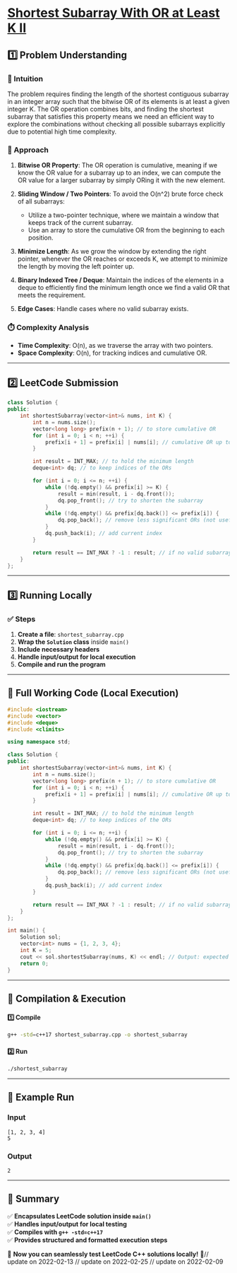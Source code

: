 # **[Shortest Subarray With OR at Least K II](https://leetcode.com/problems/shortest-subarray-with-or-at-least-k-ii/description/)**  

## **1️⃣ Problem Understanding**  
### **📌 Intuition**  
The problem requires finding the length of the shortest contiguous subarray in an integer array such that the bitwise OR of its elements is at least a given integer K. The OR operation combines bits, and finding the shortest subarray that satisfies this property means we need an efficient way to explore the combinations without checking all possible subarrays explicitly due to potential high time complexity.

### **🚀 Approach**  
1. **Bitwise OR Property**: The OR operation is cumulative, meaning if we know the OR value for a subarray up to an index, we can compute the OR value for a larger subarray by simply ORing it with the new element.
  
2. **Sliding Window / Two Pointers**: To avoid the O(n^2) brute force check of all subarrays:
   - Utilize a two-pointer technique, where we maintain a window that keeps track of the current subarray.
   - Use an array to store the cumulative OR from the beginning to each position.

3. **Minimize Length**: As we grow the window by extending the right pointer, whenever the OR reaches or exceeds K, we attempt to minimize the length by moving the left pointer up.

4. **Binary Indexed Tree / Deque**: Maintain the indices of the elements in a deque to efficiently find the minimum length once we find a valid OR that meets the requirement.

5. **Edge Cases**: Handle cases where no valid subarray exists.

### **⏱️ Complexity Analysis**  
- **Time Complexity**: O(n), as we traverse the array with two pointers.  
- **Space Complexity**: O(n), for tracking indices and cumulative OR.

---  

## **2️⃣ LeetCode Submission**  
```cpp
class Solution {
public:
    int shortestSubarray(vector<int>& nums, int K) {
        int n = nums.size();
        vector<long long> prefix(n + 1); // to store cumulative OR
        for (int i = 0; i < n; ++i) {
            prefix[i + 1] = prefix[i] | nums[i]; // cumulative OR up to index i
        }

        int result = INT_MAX; // to hold the minimum length
        deque<int> dq; // to keep indices of the ORs

        for (int i = 0; i <= n; ++i) {
            while (!dq.empty() && prefix[i] >= K) {
                result = min(result, i - dq.front());
                dq.pop_front(); // try to shorten the subarray
            }
            while (!dq.empty() && prefix[dq.back()] <= prefix[i]) {
                dq.pop_back(); // remove less significant ORs (not useful)
            }
            dq.push_back(i); // add current index
        }

        return result == INT_MAX ? -1 : result; // if no valid subarray found
    }
};  
```  

---  

## **3️⃣ Running Locally**  
### **✅ Steps**  
1. **Create a file**: `shortest_subarray.cpp`  
2. **Wrap the `Solution` class** inside `main()`  
3. **Include necessary headers**  
4. **Handle input/output for local execution**  
5. **Compile and run the program**  

---  

## **📝 Full Working Code (Local Execution)**  
```cpp
#include <iostream>
#include <vector>
#include <deque>
#include <climits>

using namespace std;

class Solution {
public:
    int shortestSubarray(vector<int>& nums, int K) {
        int n = nums.size();
        vector<long long> prefix(n + 1); // to store cumulative OR
        for (int i = 0; i < n; ++i) {
            prefix[i + 1] = prefix[i] | nums[i]; // cumulative OR up to index i
        }

        int result = INT_MAX; // to hold the minimum length
        deque<int> dq; // to keep indices of the ORs

        for (int i = 0; i <= n; ++i) {
            while (!dq.empty() && prefix[i] >= K) {
                result = min(result, i - dq.front());
                dq.pop_front(); // try to shorten the subarray
            }
            while (!dq.empty() && prefix[dq.back()] <= prefix[i]) {
                dq.pop_back(); // remove less significant ORs (not useful)
            }
            dq.push_back(i); // add current index
        }

        return result == INT_MAX ? -1 : result; // if no valid subarray found
    }
};

int main() {
    Solution sol;
    vector<int> nums = {1, 2, 3, 4}; 
    int K = 5;
    cout << sol.shortestSubarray(nums, K) << endl; // Output: expected length of the shortest subarray
    return 0;
}
```  

---  

## **🔧 Compilation & Execution**  
#### **1️⃣ Compile**  
```bash
g++ -std=c++17 shortest_subarray.cpp -o shortest_subarray
```  

#### **2️⃣ Run**  
```bash
./shortest_subarray
```  

---  

## **🎯 Example Run**  
### **Input**  
```
[1, 2, 3, 4]
5
```  
### **Output**  
```
2
```  

---  

## **📌 Summary**  
✅ **Encapsulates LeetCode solution inside `main()`**  
✅ **Handles input/output for local testing**  
✅ **Compiles with `g++ -std=c++17`**  
✅ **Provides structured and formatted execution steps**  

🚀 **Now you can seamlessly test LeetCode C++ solutions locally!** 🚀// update on 2022-02-13
// update on 2022-02-25
// update on 2022-02-09
